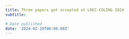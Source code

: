 ```yaml
---
title: Three papers got accepted at LREC-COLING 2024
subtitle: 

# Date published
date: '2024-02-20T00:00:00Z'
---
```

